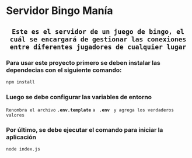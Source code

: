 # Servidor Bingo Manía

## <div style="text-align: center;">`Este es el servidor de un juego de bingo, el cuál se encargará de gestionar las conexiones entre diferentes jugadores de cualquier lugar`</div>

### Para usar este proyecto primero se deben instalar las dependecias con el siguiente comando:

```bash
npm install
```

### Luego se debe configurar las variables de entorno

`Renombra el archivo` **`.env.template`** `a ` **`.env`** ` y agrega los verdaderos valores`

### Por último, se debe ejecutar el comando para iniciar la aplicación

```bash
node index.js
```